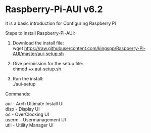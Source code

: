 Raspberry-Pi-AUI v6.2
============

It is a basic introduction for Configuring Raspberry Pi

Steps to install Raspberry-Pi-AUI:

1. Download the install file: <br>
wget https://raw.githubusercontent.com/kingspp/Raspberry-Pi-AUI/master/aui-setup.sh

2. Give permission for the setup file: <br>
chmod +x aui-setup.sh

3. Run the install: <br>
./aui-setup

Commands:

aui   - Arch Ultimate Install UI <br>
disp  - Display UI <br>
oc    - OverClocking UI <br>
userm - Usermanagement UI <br> 
util  - Utility Manager UI <br>
